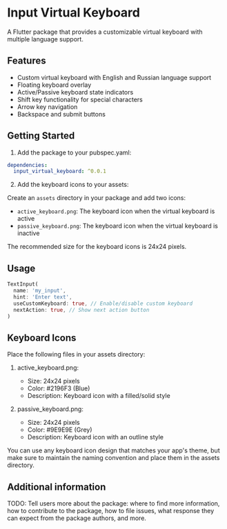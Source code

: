<!--
This README describes the package. If you publish this package to pub.dev,
this README's contents appear on the landing page for your package.

For information about how to write a good package README, see the guide for
[writing package pages](https://dart.dev/tools/pub/writing-package-pages).

For general information about developing packages, see the Dart guide for
[creating packages](https://dart.dev/guides/libraries/create-packages)
and the Flutter guide for
[developing packages and plugins](https://flutter.dev/to/develop-packages).
-->

# Input Virtual Keyboard

A Flutter package that provides a customizable virtual keyboard with multiple language support.

## Features

- Custom virtual keyboard with English and Russian language support
- Floating keyboard overlay
- Active/Passive keyboard state indicators
- Shift key functionality for special characters
- Arrow key navigation
- Backspace and submit buttons

## Getting Started

1. Add the package to your pubspec.yaml:

```yaml
dependencies:
  input_virtual_keyboard: ^0.0.1
```

2. Add the keyboard icons to your assets:

Create an `assets` directory in your package and add two icons:
- `active_keyboard.png`: The keyboard icon when the virtual keyboard is active
- `passive_keyboard.png`: The keyboard icon when the virtual keyboard is inactive

The recommended size for the keyboard icons is 24x24 pixels.

## Usage

```dart
TextInput(
  name: 'my_input',
  hint: 'Enter text',
  useCustomKeyboard: true, // Enable/disable custom keyboard
  nextAction: true, // Show next action button
)
```

## Keyboard Icons

Place the following files in your assets directory:

1. active_keyboard.png:
   - Size: 24x24 pixels
   - Color: #2196F3 (Blue)
   - Description: Keyboard icon with a filled/solid style

2. passive_keyboard.png:
   - Size: 24x24 pixels
   - Color: #9E9E9E (Grey)
   - Description: Keyboard icon with an outline style

You can use any keyboard icon design that matches your app's theme, but make sure to maintain the naming convention and place them in the assets directory.

## Additional information

TODO: Tell users more about the package: where to find more information, how to
contribute to the package, how to file issues, what response they can expect
from the package authors, and more.
